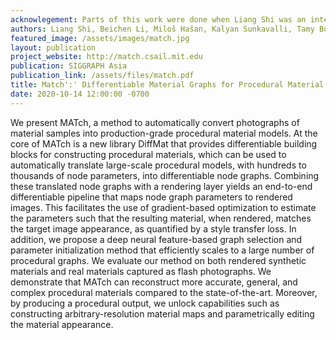 ```yaml
---
acknowlegement: Parts of this work were done when Liang Shi was an intern at Adobe Research. This work is partially supported by the U.S. National Science Foundation (NSF) grant IIS-1815585. We thank Guo et al.[2019] for several PyTorch routines and discussions. We also thank Holly Rushmeier, Julie Dorsey and Yiwei Hu for sharing their SIGGRAPHAsia 2019 implementation.
authors: Liang Shi, Beichen Li, Miloš Hašan, Kalyan Sunkavalli, Tamy Boubekeur, Radomír Měch, Wojciech Matusik
featured_image: /assets/images/match.jpg
layout: publication
project_website: http://match.csail.mit.edu
publication: SIGGRAPH Asia
publication_link: /assets/files/match.pdf
title: Match':' Differentiable Material Graphs for Procedural Material Capture
date: 2020-10-14 12:00:00 -0700
---
```


We present MATch, a method to automatically convert photographs of material samples into production-grade procedural material models. At the core of MATch is a new library DiffMat that provides differentiable building blocks for constructing procedural materials, which can be used to automatically translate large-scale procedural models, with hundreds to thousands of node parameters, into differentiable node graphs. Combining these translated node graphs with a rendering layer yields an end-to-end differentiable pipeline that maps node graph parameters to rendered images. This facilitates the use of gradient-based optimization to estimate the parameters such that the resulting material, when rendered, matches the target image appearance, as quantified by a style transfer loss. In addition, we propose a deep neural feature-based graph selection and parameter initialization method that efficiently scales to a large number of procedural graphs. We evaluate our method on both rendered synthetic materials and real materials captured as flash photographs. We demonstrate that MATch can reconstruct more accurate, general, and complex procedural materials compared to the state-of-the-art. Moreover, by producing a procedural output, we unlock capabilities such as constructing arbitrary-resolution material maps and parametrically editing the material appearance.